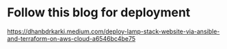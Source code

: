 # Follow this blog for deployment
https://dhanbdrkarki.medium.com/deploy-lamp-stack-website-via-ansible-and-terraform-on-aws-cloud-a6546bc4be75

